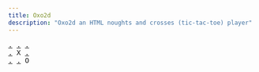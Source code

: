 ```yaml
---
title: Oxo2d 
description: "Oxo2d an HTML noughts and crosses (tic-tac-toe) player"
---
```


<pre class="oxo2d">
<a href="../1u/">.</a> <a href="../3t/">.</a> <a href="../4r/">.</a>
<a href="../98/">.</a> X <a href="../9d/">.</a>
<a href="../7s/">.</a> <a href="../9j/">.</a> O
</pre>
